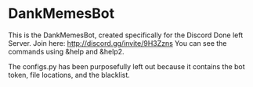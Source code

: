 # DankMemesBot

This is the DankMemesBot, created specifically for the Discord Done left Server. Join here: http://discord.gg/invite/9H3Zzns
You can see the commands using &help and &help2.

The configs.py has been purposefully left out because it contains the bot token, file locations, and the blacklist. 
